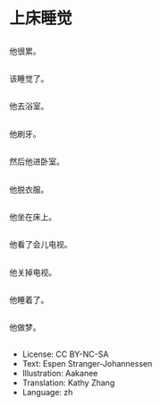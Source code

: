 # 上床睡觉

##
他很累。

##
该睡觉了。

##
他去浴室。

##
他刷牙。

##
然后他进卧室。

##
他脱衣服。

##
他坐在床上。

##
他看了会儿电视。

##
他关掉电视。

##
他睡着了。

##
他做梦。

##
* License: CC BY-NC-SA
* Text: Espen Stranger-Johannessen
* Illustration: Aakanee
* Translation: Kathy Zhang
* Language: zh
